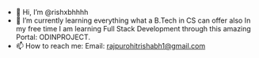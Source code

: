 - 👋 Hi, I’m @rishxbhhhh
- 🌱 I’m currently learning everything
     what a B.Tech in CS can offer also
     In my free time I am learning
     Full Stack Development through this 
     amazing Portal: ODINPROJECT.
- 📫 How to reach me:
     Email: rajpurohitrishabh1@gmail.com

<!---
rishxbhhhh/rishxbhhhh is a ✨ special ✨ repository because its `README.md` (this file) appears on your GitHub profile.
You can click the Preview link to take a look at your changes.
--->
